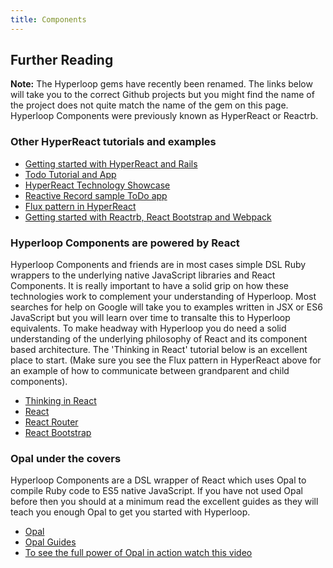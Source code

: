 ```yaml
---
title: Components
---
```

## Further Reading

**Note:** The Hyperloop gems have recently been renamed. The links below will take you to the correct Github projects but you might find the name of the project does not quite match the name of the gem on this page. Hyperloop Components were previously known as HyperReact or Reactrb.

### Other HyperReact tutorials and examples
+ [Getting started with HyperReact and Rails](https://github.com/loicboutet/reactrb_tutorial)
+ [Todo Tutorial and App](https://github.com/reactrb/todo-tutorial)
+ [HyperReact Technology Showcase](https://github.com/barriehadfield/reactrb-showcase)
+ [Reactive Record sample ToDo app](https://github.com/loicboutet/reactivetodo)
+ [Flux pattern in HyperReact](https://github.com/reactrb/reactrb.github.io/wiki/Sending-data-from-deeply-nested-components)
+ [Getting started with Reactrb, React Bootstrap and Webpack](https://github.com/fkchang/getting-started-reactrb-webpack)

### Hyperloop Components are powered by React

Hyperloop Components and friends are in most cases simple DSL Ruby wrappers to the underlying native JavaScript libraries and React Components. It is really important to have a solid grip on how these technologies work to complement your understanding of Hyperloop. Most searches for help on Google will take you to examples written in JSX or ES6 JavaScript but you will learn over time to transalte this to Hyperloop equivalents. To make headway with Hyperloop you do need a solid understanding of the underlying philosophy of React and its component based architecture. The 'Thinking in React' tutorial below is an excellent place to start. (Make sure you see the Flux pattern in HyperReact above for an example of how to communicate between grandparent and child components).   

+ [Thinking in React](https://facebook.github.io/react/docs/thinking-in-react.html)
+ [React](https://facebook.github.io/react/docs/getting-started.html)
+ [React Router](https://github.com/reactjs/react-router)
+ [React Bootstrap](https://react-bootstrap.github.io/)

### Opal under the covers

Hyperloop Components are a DSL wrapper of React which uses Opal to compile Ruby code to ES5 native JavaScript. If you have not used Opal before then you should at a minimum read the excellent guides as they will teach you enough Opal to get you started with Hyperloop.

+ [Opal](http://opalrb.org/)
+ [Opal Guides](http://opalrb.org/docs/guides/v0.9.2/index.html)
+ [To see the full power of Opal in action watch this video](https://www.youtube.com/watch?v=vhIrrlcWphU)
